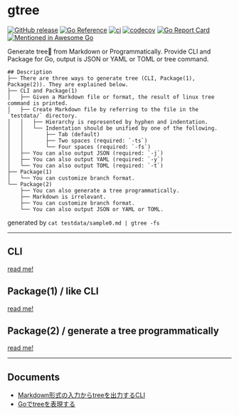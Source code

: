 # gtree

[![GitHub release](https://img.shields.io/github/release/ddddddO/gtree.svg)](https://github.com/ddddddO/gtree/releases) [![Go Reference](https://pkg.go.dev/badge/github.com/ddddddO/gtree)](https://pkg.go.dev/github.com/ddddddO/gtree) [![ci](https://github.com/ddddddO/gtree/actions/workflows/ci.yaml/badge.svg)](https://github.com/ddddddO/gtree/actions/workflows/ci.yaml) [![codecov](https://codecov.io/gh/ddddddO/gtree/branch/master/graph/badge.svg?token=JLGSLF33RH)](https://codecov.io/gh/ddddddO/gtree) [![Go Report Card](https://goreportcard.com/badge/github.com/ddddddO/gtree)](https://goreportcard.com/report/github.com/ddddddO/gtree) [![Mentioned in Awesome Go](https://awesome.re/mentioned-badge.svg)](https://github.com/avelino/awesome-go#uncategorized) 

Generate tree🌳 from Markdown or Programmatically. Provide CLI and Package for Go, output is JSON or YAML or TOML or tree command.

```
## Description
├── There are three ways to generate tree (CLI, Package(1), Package(2)). They are explained below.
├── CLI and Package(1)
│   ├── Given a Markdown file or format, the result of linux tree command is printed.
│   ├── Create Markdown file by referring to the file in the `testdata/` directory.
│   │   ├── Hierarchy is represented by hyphen and indentation.
│   │   └── Indentation should be unified by one of the following.
│   │       ├── Tab (default)
│   │       ├── Two spaces (required: `-ts`)
│   │       └── Four spaces (required: `-fs`)
│   ├── You can also output JSON (required: `-j`)
│   ├── You can also output YAML (required: `-y`)
│   └── You can also output TOML (required: `-t`)
├── Package(1)
│   └── You can customize branch format.
└── Package(2)
    ├── You can also generate a tree programmatically.
    ├── Markdown is irrelevant.
    ├── You can customize branch format.
    └── You can also output JSON or YAML or TOML.
```
generated by `cat testdata/sample0.md | gtree -fs`


---

## CLI
[read me!](https://github.com/ddddddO/gtree/blob/master/README_CLI.md)


## Package(1) / like CLI
[read me!](https://github.com/ddddddO/gtree/blob/master/README_Package_1.md)


## Package(2) / generate a tree programmatically
[read me!](https://github.com/ddddddO/gtree/blob/master/README_Package_2.md)

---

## Documents
- [Markdown形式の入力からtreeを出力するCLI](https://zenn.dev/ddddddo/articles/ad97623a004496)
- [Goでtreeを表現する](https://zenn.dev/ddddddo/articles/8cd85c68763f2e)
